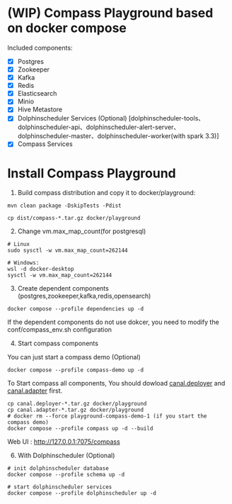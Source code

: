 # (WIP) Compass Playground based on docker compose

Included components:

- [X] Postgres
- [X] Zookeeper
- [X] Kafka
- [X] Redis
- [X] Elasticsearch
- [X] Minio
- [X] Hive Metastore
- [X] Dolphinscheduler Services (Optional) [dolphinscheduler-tools、dolphinscheduler-api、dolphinscheduler-alert-server、dolphinscheduler-master、dolphinscheduler-worker(with spark 3.3)]
- [X] Compass Services

# Install Compass Playground

1. Build compass distribution and copy it to docker/playground:

```
mvn clean package -DskipTests -Pdist

cp dist/compass-*.tar.gz docker/playground
```

2. Change vm.max_map_count(for postgresql)
```
# Linux
sudo sysctl -w vm.max_map_count=262144

# Windows: 
wsl -d docker-desktop
sysctl -w vm.max_map_count=262144
```

3. Create dependent components (postgres,zookeeper,kafka,redis,opensearch)
```
docker compose --profile dependencies up -d
```
If the dependent components do not use dokcer, you need to modify the conf/compass_env.sh configuration


4. Start compass components

You can just start a compass demo (Optional)
```
docker compose --profile compass-demo up -d
```

To Start compass all components, You should dowload [canal.deployer](https://github.com/alibaba/canal/releases/download/canal-1.1.6/canal.deployer-1.1.6.tar.gz) and [canal.adapter](https://github.com/alibaba/canal/releases/download/canal-1.1.6/canal.adapter-1.1.6.tar.gz) first.
```
cp canal.deployer-*.tar.gz docker/playground
cp canal.adapter-*.tar.gz docker/playground
# docker rm --force playground-compass-demo-1 (if you start the compass demo)
docker compose --profile compass up -d --build
```

Web UI : http://127.0.0.1:7075/compass

6. With Dolphinscheduler (Optional)
```
# init dolphinscheduler database
docker compose --profile schema up -d

# start dolphinscheduler services
docker compose --profile dolphinscheduler up -d
```
